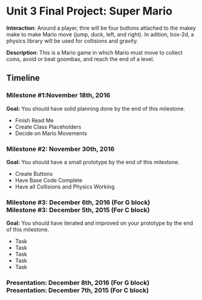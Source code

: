<h1>Unit 3 Final Project: Super Mario</h1>
 
<strong>Interaction</strong>: Around a player, thre will be four buttons attached to the makey make to make Mario move (jump, duck, left, and right). In adition, box-2d, a physics library will be used for collisions and gravity.
 
<strong>Description</strong>: This is a Mario game in which Mario must move to collect coins, avoid or beat goombas, and reach the end of a level.
 
<h2>Timeline</h2>
 
<div>
  <h3>Milestone #1:November 18th, 2016 </h3>
  <strong>Goal:</strong> You should have solid planning done by the end of this milestone.
  <ul>
    <li>Finish Read Me</li>
    <li>Create Class Placeholders</li>
    <li>Decide on Mario Movements</li>
  </ul>
</div>
 
<p>
  <h3>Milestone #2: November 30th, 2016 </h3>
  <strong>Goal:</strong> You should have a small prototype by the end of this milestone.
  <ul>
    <li>Create Buttons</li>
    <li>Have Base Code Complete</li>
    <li>Have all Collisions and Physics Working</li>
  </ul>
</p>
 
<div>
  <h3>Milestone #3: December 6th, 2016 (For G block)</br>
  Milestone #3: December 5th, 2015 (For C block) </h3>
  <strong>Goal:</strong> You should have iterated and improved on your prototype by the end of this milestone.
  <ul>
    <li>Task</li>
    <li>Task</li>
    <li>Task</li>
    <li>Task</li>
    <li>Task</li>
  </ul>
</div>
 
<div>
  <h3><strong>Presentation:</strong> December 8th, 2016 (For G block)</br>
  <strong>Presentation:</strong> December 7th, 2015 (For C block) </h3>
</div>
